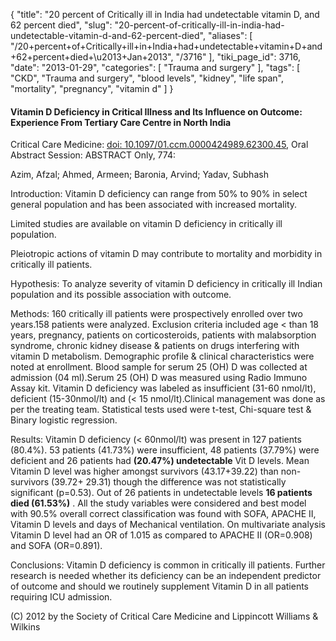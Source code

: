 {
    "title": "20 percent of Critically ill in India had undetectable vitamin D, and 62 percent died",
    "slug": "20-percent-of-critically-ill-in-india-had-undetectable-vitamin-d-and-62-percent-died",
    "aliases": [
        "/20+percent+of+Critically+ill+in+India+had+undetectable+vitamin+D+and+62+percent+died+\u2013+Jan+2013",
        "/3716"
    ],
    "tiki_page_id": 3716,
    "date": "2013-01-29",
    "categories": [
        "Trauma and surgery"
    ],
    "tags": [
        "CKD",
        "Trauma and surgery",
        "blood levels",
        "kidney",
        "life span",
        "mortality",
        "pregnancy",
        "vitamin d"
    ]
}


#### Vitamin D Deficiency in Critical Illness and Its Influence on Outcome: Experience From Tertiary Care Centre in North India

Critical Care Medicine: [doi: 10.1097/01.ccm.0000424989.62300.45](https://doi.org/10.1097/01.ccm.0000424989.62300.45), Oral Abstract Session: ABSTRACT Only, 774:

Azim, Afzal; Ahmed, Armeen; Baronia, Arvind; Yadav, Subhash

Introduction: Vitamin D deficiency can range from 50% to 90% in select general population and has been associated with increased mortality. 

Limited studies are available on vitamin D deficiency in critically ill population. 

Pleiotropic actions of vitamin D may contribute to mortality and morbidity in critically ill patients.

Hypothesis: To analyze severity of vitamin D deficiency in critically ill Indian population and its possible association with outcome.

Methods: 160 critically ill patients were prospectively enrolled over two years.158 patients were analyzed. Exclusion criteria included age < than 18 years, pregnancy, patients on corticosteroids, patients with malabsorption syndrome, chronic kidney disease & patients on drugs interfering with vitamin D metabolism. Demographic profile & clinical characteristics were noted at enrollment. Blood sample for serum 25 (OH) D was collected at admission (04 ml).Serum 25 (OH) D was measured using Radio Immuno Assay kit. Vitamin D deficiency was labeled as insufficient (31-60 nmol/lt), deficient (15-30nmol/lt) and (< 15 nmol/lt).Clinical management was done as per the treating team. Statistical tests used were t-test, Chi-square test & Binary logistic regression.

Results: Vitamin D deficiency (< 60nmol/lt) was present in 127 patients (80.4%). 53 patients (41.73%) were insufficient, 48 patients (37.79%) were deficient and 26 patients had  **(20.47%) undetectable**  Vit D levels. Mean Vitamin D level was higher amongst survivors (43.17+39.22) than non-survivors (39.72+ 29.31) though the difference was not statistically significant (p=0.53). Out of 26 patients in undetectable levels  **16 patients died (61.53%)** . All the study variables were considered and best model with 90.5% overall correct classification was found with SOFA, APACHE II, Vitamin D levels and days of Mechanical ventilation. On multivariate analysis Vitamin D level had an OR of 1.015 as compared to APACHE II (OR=0.908) and SOFA (OR=0.891).

Conclusions: Vitamin D deficiency is common in critically ill patients. Further research is needed whether its deficiency can be an independent predictor of outcome and should we routinely supplement Vitamin D in all patients requiring ICU admission. 

(C) 2012 by the Society of Critical Care Medicine and Lippincott Williams & Wilkins